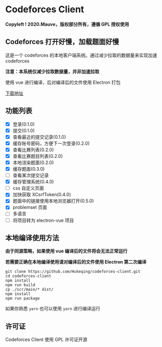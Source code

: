 # Codeforces Client

**Copyleft ! 2020.Mauve，版权部分所有，遵循 GPL 授权使用**

## Codeforces 打开好慢，加载题面好慢

这是一个 codeforces 的本地客户端系统。通过减少拉取的数据量来实现加速 codeforces 

**注意：本系统仅减少拉取数据量，并非加速拉取**

使用 vue 进行编译，后对编译后的文件使用 Electron 打包

[下载地址](https://github.com/Hukeqing/codeforces-client/releases/tag/0.4.0)

## 功能列表
 - [x] 登录(0.1.0)
 - [x] 提交(0.1.0)
 - [x] 查看最近的提交记录(0.1.0)
 - [x] 缓存账号密码，方便下一次登录(0.2.0)
 - [x] 查看比赛列表(0.2.0)
 - [x] 查看比赛题目列表(0.2.0)
 - [x] 本地渲染题面(0.2.0)
 - [x] 缓存题面(0.3.0)
 - [ ] 查看某次提交记录
 - [x] 缓存管理系统(0.4.0)
 - [ ] css 自定义页面
 - [x] 加快获取 XCsrfToken(0.4.0)
 - [x] 题面中的链接使用本地浏览器打开(0.5.0)
 - [x]  problemset 页面
 - [ ] 多语言
 - [ ] 将项目转为 electron-vue 项目

## 本地编译使用方法
**由于同源策略，如果使用 vue 编译后的文件将会无法正常运行**

**若需要正确在本地编译使用请对编译后的文件使用 Electron 第二次编译**

```shell script
git clone https://github.com/Hukeqing/codeforces-client.git
cd codeforces-client
npm install
npm run build
cp ./scr/main/* dist/
npm install
npm run package
```

如果你熟悉 `yarn` 也可以使用 `yarn` 进行编译运行

## 许可证

Codeforces Client 使用 GPL 许可证开源
